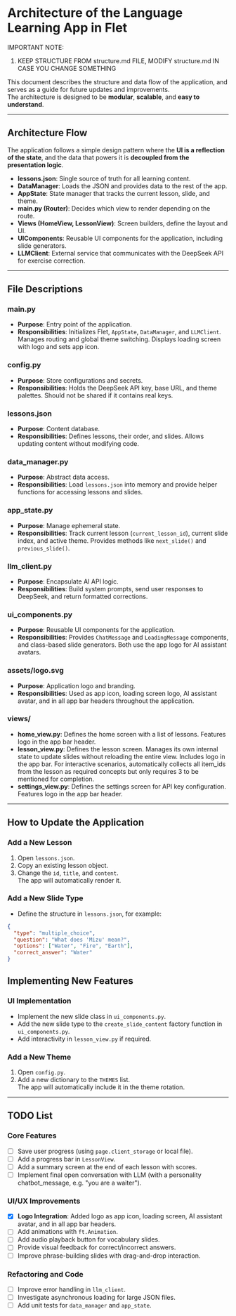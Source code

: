 # Architecture of the Language Learning App in Flet

IMPORTANT NOTE:
1. KEEP STRUCTURE FROM structure.md FILE, MODIFY structure.md IN CASE YOU CHANGE SOMETHING

This document describes the structure and data flow of the application, and serves as a guide for future updates and improvements.  
The architecture is designed to be **modular**, **scalable**, and **easy to understand**.

---

## Architecture Flow

The application follows a simple design pattern where the **UI is a reflection of the state**, and the data that powers it is **decoupled from the presentation logic**.

- **lessons.json**: Single source of truth for all learning content.  
- **DataManager**: Loads the JSON and provides data to the rest of the app.  
- **AppState**: State manager that tracks the current lesson, slide, and theme.  
- **main.py (Router)**: Decides which view to render depending on the route.  
- **Views (HomeView, LessonView)**: Screen builders, define the layout and UI.  
- **UIComponents**: Reusable UI components for the application, including slide generators.
- **LLMClient**: External service that communicates with the DeepSeek API for exercise correction.  

---

## File Descriptions

### **main.py**
- **Purpose**: Entry point of the application.  
- **Responsibilities**: Initializes Flet, `AppState`, `DataManager`, and `LLMClient`. Manages routing and global theme switching. Displays loading screen with logo and sets app icon.  

### **config.py**
- **Purpose**: Store configurations and secrets.  
- **Responsibilities**: Holds the DeepSeek API key, base URL, and theme palettes. Should not be shared if it contains real keys.  

### **lessons.json**
- **Purpose**: Content database.  
- **Responsibilities**: Defines lessons, their order, and slides. Allows updating content without modifying code.  

### **data_manager.py**
- **Purpose**: Abstract data access.  
- **Responsibilities**: Load `lessons.json` into memory and provide helper functions for accessing lessons and slides.  

### **app_state.py**
- **Purpose**: Manage ephemeral state.  
- **Responsibilities**: Track current lesson (`current_lesson_id`), current slide index, and active theme. Provides methods like `next_slide()` and `previous_slide()`.

### **llm_client.py**
- **Purpose**: Encapsulate AI API logic.  
- **Responsibilities**: Build system prompts, send user responses to DeepSeek, and return formatted corrections.  

### **ui_components.py**
- **Purpose**: Reusable UI components for the application.
- **Responsibilities**: Provides `ChatMessage` and `LoadingMessage` components, and class-based slide generators. Both use the app logo for AI assistant avatars.

### **assets/logo.svg**
- **Purpose**: Application logo and branding.
- **Responsibilities**: Used as app icon, loading screen logo, AI assistant avatar, and in all app bar headers throughout the application.  

### **views/**
- **home_view.py**: Defines the home screen with a list of lessons. Features logo in the app bar header.  
- **lesson_view.py**: Defines the lesson screen. Manages its own internal state to update slides without reloading the entire view. Includes logo in the app bar. For interactive scenarios, automatically collects all item_ids from the lesson as required concepts but only requires 3 to be mentioned for completion.
- **settings_view.py**: Defines the settings screen for API key configuration. Features logo in the app bar header.  

---

## How to Update the Application

### Add a New Lesson
1. Open `lessons.json`.  
2. Copy an existing lesson object.  
3. Change the `id`, `title`, and `content`.  
The app will automatically render it.  

### Add a New Slide Type
- Define the structure in `lessons.json`, for example:

```json
{
  "type": "multiple_choice",
  "question": "What does 'Mizu' mean?",
  "options": ["Water", "Fire", "Earth"],
  "correct_answer": "Water"
}
```

## Implementing New Features

### UI Implementation
- Implement the new slide class in `ui_components.py`.
- Add the new slide type to the `create_slide_content` factory function in `ui_components.py`.
- Add interactivity in `lesson_view.py` if required.

### Add a New Theme
1. Open `config.py`.  
2. Add a new dictionary to the `THEMES` list.  
The app will automatically include it in the theme rotation.  

---

## TODO List
### Core Features
- [ ] Save user progress (using `page.client_storage` or local file).  
- [ ] Add a progress bar in `LessonView`.  
- [ ] Add a summary screen at the end of each lesson with scores.  
- [ ] Implement final open conversation with LLM (with a personality chatbot_message, e.g. "you are a waiter").  

### UI/UX Improvements
- [x] **Logo Integration**: Added logo as app icon, loading screen, AI assistant avatar, and in all app bar headers.
- [ ] Add animations with `ft.Animation`.  
- [ ] Add audio playback button for vocabulary slides.  
- [ ] Provide visual feedback for correct/incorrect answers.  
- [ ] Improve phrase-building slides with drag-and-drop interaction.  

### Refactoring and Code
- [ ] Improve error handling in `llm_client`.  
- [ ] Investigate asynchronous loading for large JSON files.  
- [ ] Add unit tests for `data_manager` and `app_state`.
